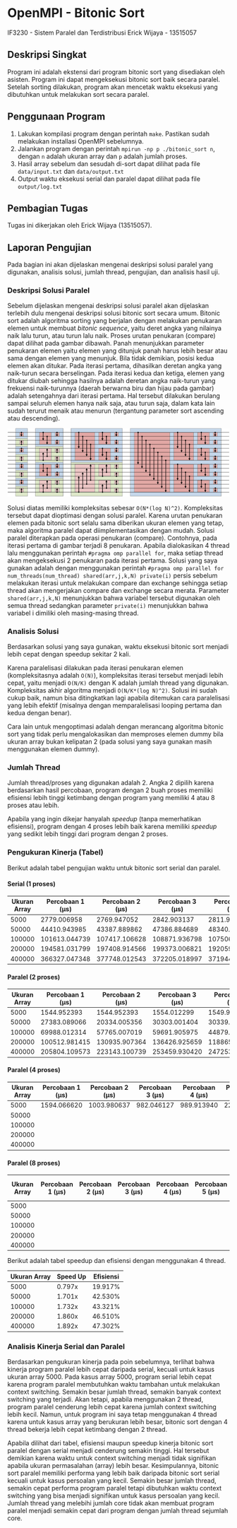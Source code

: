 # OpenMPI - Bitonic Sort
IF3230 - Sistem Paralel dan Terdistribusi
Erick Wijaya - 13515057

## Deskripsi Singkat
Program ini adalah ekstensi dari program bitonic sort yang disediakan oleh asisten. 
Program ini dapat mengeksekusi bitonic sort baik secara paralel. 
Setelah sorting dilakukan, program akan mencetak waktu eksekusi 
yang dibutuhkan untuk melakukan sort secara paralel. 

## Penggunaan Program
1. Lakukan kompilasi program dengan perintah ```make```. Pastikan sudah melakukan installasi OpenMPI sebelumnya. 
2. Jalankan program dengan perintah ```mpirun -np p ./bitonic_sort n```, dengan ```n``` adalah ukuran array dan ```p``` adalah jumlah proses.
3. Hasil array sebelum dan sesudah di-sort dapat dilihat pada file ```data/input.txt``` dan ```data/output.txt```
4. Output waktu eksekusi serial dan paralel dapat dilihat pada file ```output/log.txt```

## Pembagian Tugas
Tugas ini dikerjakan oleh Erick Wijaya (13515057). 

## Laporan Pengujian
Pada bagian ini akan dijelaskan mengenai deskripsi solusi paralel yang digunakan, analisis solusi, jumlah thread, pengujian, dan analisis hasil uji. 

### Deskripsi Solusi Paralel
Sebelum dijelaskan mengenai deskripsi solusi paralel akan dijelaskan terlebih dulu mengenai deskripsi solusi bitonic sort secara umum.
Bitonic sort adalah algoritma sorting yang berjalan dengan melakukan penukaran elemen untuk membuat *bitonic sequence*, yaitu deret angka 
yang nilainya naik lalu turun, atau turun lalu naik. Proses urutan penukaran (compare) dapat dilihat pada gambar dibawah. Panah 
menunjukkan parameter penukaran elemen yaitu elemen yang ditunjuk panah harus lebih besar atau sama dengan elemen yang menunjuk. 
Bila tidak demikian, posisi kedua elemen akan ditukar. Pada iterasi pertama, dihasilkan deretan angka yang naik-turun secara berselingan. 
Pada iterasi kedua dan ketiga, elemen yang ditukar diubah sehingga hasilnya adalah deretan angka naik-turun yang frekuensi naik-turunnya (daerah berwarna biru dan hijau pada gambar) adalah
setengahnya dari iterasi pertama. Hal tersebut dilakukan berulang sampai seluruh elemen hanya naik saja, atau turun saja, dalam kata lain 
sudah terurut menaik atau menurun (tergantung parameter sort ascending atau descending). 

![bitonic_sort](img/bitonic_sort.png)

Solusi diatas memiliki kompleksitas sebesar ```O(N*(log N)^2)```. Kompleksitas tersebut dapat dioptimasi dengan solusi paralel. 
Karena urutan penukaran elemen pada bitonic sort selalu sama diberikan ukuran elemen yang tetap, maka algoritma paralel dapat 
diimplementasikan dengan mudah. Solusi paralel diterapkan pada operasi penukaran (compare). Contohnya, pada iterasi pertama
di gambar terjadi 8 penukaran. Apabila dialokasikan 4 thread lalu menggunakan perintah ```#pragma omp parallel for```, maka 
setiap thread akan mengeksekusi 2 penukaran pada iterasi pertama. Solusi yang saya gunakan adalah dengan menggunakan perintah 
```#pragma omp parallel for num_threads(num_thread) shared(arr,j,k,N) private(i)``` persis sebelum melakukan iterasi untuk 
melakukan compare dan exchange sehingga setiap thread akan mengerjakan compare dan exchange secara merata. Parameter ```shared(arr,j,k,N)``` 
menunjukkan bahwa variabel tersebut digunakan oleh semua thread sedangkan parameter ```private(i)``` menunjukkan bahwa variabel i 
dimiliki oleh masing-masing thread.

### Analisis Solusi
Berdasarkan solusi yang saya gunakan, waktu eksekusi bitonic sort menjadi lebih cepat dengan speedup sekitar 2 kali. 

Karena paralelisasi dilakukan pada iterasi 
penukaran elemen (kompleksitasnya adalah ```O(N)```), kompleksitas iterasi tersebut menjadi lebih cepat, yaitu menjadi 
```O(N/K)``` dengan K adalah jumlah thread yang digunakan. Kompleksitas akhir algoritma menjadi ```O(N/K*(log N)^2)```. 
Solusi ini sudah cukup baik, namun bisa ditingkatkan lagi apabila ditemukan cara paralelisasi yang lebih efektif 
(misalnya dengan memparalelisasi looping pertama dan kedua dengan benar). 

Cara lain untuk mengoptimasi adalah dengan merancang algoritma bitonic sort 
yang tidak perlu mengalokasikan dan memproses elemen dummy bila ukuran array bukan kelipatan 2 (pada solusi yang saya gunakan masih 
menggunakan elemen dummy). 

### Jumlah Thread
Jumlah thread/proses yang digunakan adalah 2. Angka 2 dipilih karena berdasarkan hasil percobaan, program dengan 2 buah 
proses memiliki efisiensi lebih tinggi ketimbang dengan program yang memiliki 4 atau 8 proses atau lebih. 

Apabila yang ingin dikejar hanyalah *speedup* (tanpa memerhatikan efisiensi), program dengan 4 proses lebih baik karena 
memiliki *speedup* yang sedikit lebih tinggi dari program dengan 2 proses. 

### Pengukuran Kinerja (Tabel)
Berikut adalah tabel pengujian waktu untuk bitonic sort serial dan paralel.

#### Serial (1 proses)
| **Ukuran Array** | **Percobaan 1 (μs)** | **Percobaan 2 (μs)** | **Percobaan 3 (μs)** | **Percobaan 4 (μs)** | **Percobaan 5 (μs)** | **Rata-Rata (μs)** |
| ------------ | ------------------------ | -------------------- | -------------------- | -------------------- | -------------------- | ------------------ |
| 5000   | 2779.006958   | 2769.947052   | 2842.903137   | 2811.908722   | 2795.934677   | 2799.940109   |
| 50000  | 44410.943985  | 43387.889862  | 47386.884689  | 48340.082169  | 48374.891281  | 46380.138397  |
| 100000 | 101613.044739 | 107417.106628 | 108871.936798 | 107506.990433 | 92660.903931  | 103613.996506 |
| 200000 | 194581.031799 | 197408.914566 | 199373.006821 | 192059.040070 | 196392.059326 | 195962.810516 |
| 400000 | 366327.047348 | 377748.012543 | 372205.018997 | 371944.904327 | 364811.897278 | 370607.376099 |

#### Paralel (2 proses) 
| **Ukuran Array** | **Percobaan 1 (μs)** | **Percobaan 2 (μs)** | **Percobaan 3 (μs)** | **Percobaan 4 (μs)** | **Percobaan 5 (μs)** | **Rata-Rata (μs)** |
| ------------ | ------------------------ | -------------------- | -------------------- | -------------------- | -------------------- | ------------------ |
| 5000   | 1544.952393    | 1544.952393    | 1554.012299    | 1549.959183    | 1544.952393    | 1547.765732   | 
| 50000  | 27383.089066   | 20334.005356   | 30303.001404   | 30339.002609   | 18886.089325   | 25449.037552  | 
| 100000 | 69988.012314   | 57765.007019   | 59691.905975   | 44879.913330   | 59796.094894   | 58424.186706  | 
| 200000 | 100512.981415  | 130935.907364  | 136426.925659  | 118865.966797  | 113991.022110  | 120146.560669 | 
| 400000 | 205804.109573  | 223143.100739  | 253459.930420  | 247253.894806  | 218801.975250  | 229692.602158 | 

#### Paralel (4 proses) 
| **Ukuran Array** | **Percobaan 1 (μs)** | **Percobaan 2 (μs)** | **Percobaan 3 (μs)** | **Percobaan 4 (μs)** | **Percobaan 5 (μs)** | **Rata-Rata (μs)** |
| ------------ | ------------------------ | -------------------- | -------------------- | -------------------- | -------------------- | ------------------ |
| 5000   | 1594.066620    | 1003.980637    | 982.046127     | 989.913940     | 2291.917801    | 1372.385025   |
| 50000  |    |    |    |    |    | 
| 100000 |    |    |    |    |    | 
| 200000 |   |   |   |   |   | 
| 400000 |   |   |   |   |   | 

#### Paralel (8 proses) 
| **Ukuran Array** | **Percobaan 1 (μs)** | **Percobaan 2 (μs)** | **Percobaan 3 (μs)** | **Percobaan 4 (μs)** | **Percobaan 5 (μs)** | **Rata-Rata (μs)** |
| ------------ | ------------------------ | -------------------- | -------------------- | -------------------- | -------------------- | ------------------ |
| 5000   |     |     |     |     |     | 
| 50000  |    |    |    |    |    | 
| 100000 |    |    |    |    |    | 
| 200000 |   |   |   |   |   | 
| 400000 |   |   |   |   |   | 

Berikut adalah tabel speedup dan efisiensi dengan menggunakan 4 thread. 

| **Ukuran Array** | **Speed Up** | **Efisiensi** |
| ------------ | --- | --- |
| 5000         |  0.797x   |  19.917%   |
| 50000        |  1.701x   |  42.530%   |
| 100000       |  1.732x   |  43.321%   |
| 200000       |  1.860x   |  46.510%   |
| 400000       |  1.892x   |  47.302%   |

### Analisis Kinerja Serial dan Paralel
Berdasarkan pengukuran kinerja pada poin sebelumnya, terlihat bahwa kinerja program paralel lebih cepat daripada serial, 
kecuali untuk kasus ukuran array 5000. Pada kasus array 5000, program serial lebih cepat karena program paralel membutuhkan waktu 
tambahan untuk melakukan context switching. Semakin besar jumlah thread, semakin banyak context switching yang terjadi. Akan tetapi, 
apabila menggunakan 2 thread, program paralel cenderung lebih cepat karena jumlah context switching lebih kecil. Namun, untuk program ini
saya tetap menggunakan 4 thread karena untuk kasus array yang 
berukuran lebih besar, bitonic sort dengan 4 thread bekerja lebih cepat ketimbang dengan 2 thread.

Apabila dilihat dari tabel, efisiensi maupun speedup kinerja bitonic sort paralel dengan serial menjadi cenderung semakin tinggi. Hal tersebut demikian karena waktu untuk context switching menjadi tidak signifikan apabila 
ukuran permasalahan (array) lebih besar. Kesimpulannya, bitonic sort paralel memiliki performa yang lebih baik daripada 
bitonic sort serial kecuali untuk kasus persoalan yang kecil. Semakin besar jumlah thread, semakin cepat performa program paralel 
tetapi dibutuhkan waktu context switching yang bisa menjadi signifikan untuk kasus persoalan yang kecil. Jumlah thread yang melebihi 
jumlah core tidak akan membuat program paralel menjadi semakin cepat dari program dengan jumlah thread sejumlah core. 

